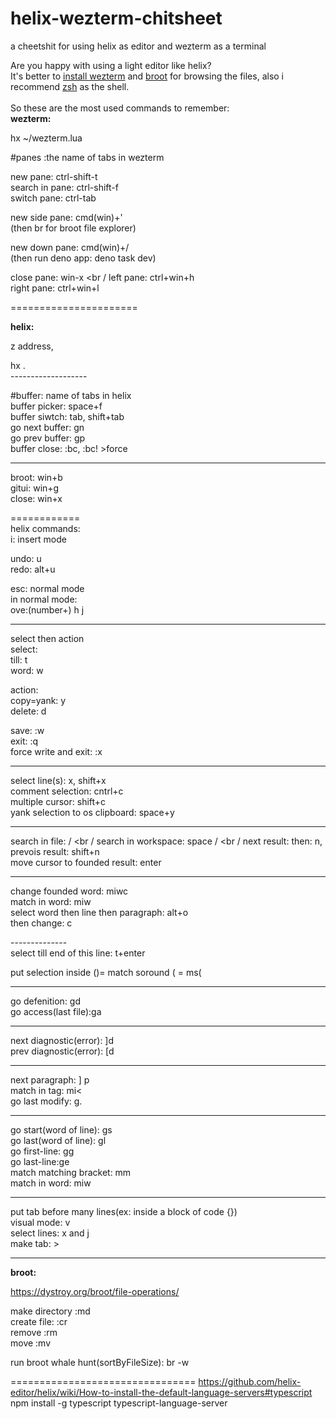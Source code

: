 # helix-wezterm-chitsheet
a cheetshit for using helix as editor and wezterm as a terminal 

Are you happy with using a light editor like helix? <br />
It's better to [install wezterm](https://wezfurlong.org/wezterm/installation.html) 
and [broot](https://dystroy.org/broot/install/) for browsing the files, also i recommend [zsh](https://ohmyz.sh/#install) as the shell. <br />
<br />
So these are the most used commands to remember:<br />
**wezterm:**<br />

hx ~/wezterm.lua <br />

#panes :the name of tabs in wezterm <br />

new pane: ctrl-shift-t <br />
search in pane: ctrl-shift-f <br />
switch pane: ctrl-tab <br />

new side pane: cmd(win)+' <br />
(then br for broot file explorer) <br />

new down pane: cmd(win)+/ <br />
(then run deno app: deno task dev) <br />

close pane: win-x <br /
left pane: ctrl+win+h <br />
right pane: ctrl+win+l <br />

======================

**helix:**

z address,

hx . <br />
------------------- <br />

#buffer: name of tabs in helix <br />
buffer picker: space+f <br />
buffer siwtch: tab, shift+tab <br />
go next buffer: gn <br />
go prev buffer: gp <br />
buffer close: :bc, :bc! >force <br />

-------------- 
broot: win+b <br />
gitui: win+g <br />
close: win+x <br />

============ <br />
helix commands: <br />
i: insert mode <br />

undo: u <br />
redo: alt+u <br />

esc: normal mode  <br />
 in normal mode: <br />
ove:(number+) h j <br />

------------------
select then action <br />
 select: <br />
  till: t <br />
  word: w  <br />

 action: <br />
   copy=yank: y <br />
   delete: d <br />

save: :w <br />
exit: :q <br />
force write and exit: :x <br />

----------------
select line(s): x, shift+x <br />
comment selection: cntrl+c <br />
multiple cursor:   shift+c <br />
yank selection to os clipboard: space+y <br />

-----------------

search in file: /  <br /
search in workspace: space /  <br /
next result: then: n, <br />
prevois result: shift+n <br />
move cursor to founded result: enter <br />

---------------

change founded word: miwc <br />
match in word: miw <br />
select word then line then paragraph: alt+o <br />
then change: c <br />

-------------- <br />
select till end of this line: t+enter <br />

put selection inside ()= match soround ( = ms(  <br />

--------

go defenition: gd <br />
go access(last file):ga <br />

--------
next diagnostic(error): ]d <br />
prev diagnostic(error): [d <br />

-----

next paragraph: ] p <br />
match in tag: mi<   <br />
go last modify: g. <br />

---------

go start(word of line): gs <br />
go last(word of line): gl <br />
go first-line: gg <br />
go last-line:ge <br />
match matching bracket: mm <br />
match in word: miw <br />

---------------

put tab before many lines(ex: inside a block of code {}) <br />
visual mode: v <br />
select lines: x and j <br />
make tab: >  <br />

-------------
**broot:**

https://dystroy.org/broot/file-operations/

make directory  :md <name> <br />
create file: :cr <filename> <br />
remove :rm <br />
move :mv <br />

run broot whale hunt(sortByFileSize): br -w <br /> 


================================
https://github.com/helix-editor/helix/wiki/How-to-install-the-default-language-servers#typescript <br />
npm install -g typescript typescript-language-server
